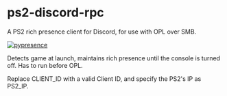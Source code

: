 # ps2-discord-rpc
A PS2 rich presence client for Discord, for use with OPL over SMB.

[![pypresence](https://img.shields.io/badge/using-pypresence-00bb88.svg?style=for-the-badge&logo=discord&logoWidth=20)](https://github.com/qwertyquerty/pypresence)

Detects game at launch, maintains rich presence until the console is turned off. Has to run before OPL.

Replace CLIENT_ID with a valid Client ID, and specify the PS2's IP as PS2_IP.

